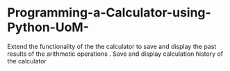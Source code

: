 # Programming-a-Calculator-using-Python-UoM-
Extend the functionality of the the calculator to save and display the past results of the arithmetic operations . Save and display calculation history of the calculator
